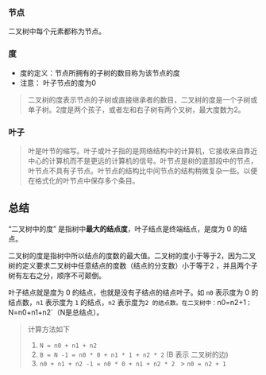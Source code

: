 ### 节点

二叉树中每个元素都称为节点。

### 度

- 度的定义：节点所拥有的子树的数目称为该节点的度
- 注意： 叶子节点的度为0

>  二叉树的度表示节点的子树或直接继承者的数目，二叉树的度是一个子树或单子树。2度是两个孩子，或者左和右子树有两个叉树，最大度数为2。

### 叶子

> 叶是叶节的缩写。叶子或叶子指的是网络结构中的计算机，它接收来自靠近中心的计算机而不是更远的计算机的信号。叶节点是树的底部段中的节点，叶节点不具有子节点。叶节点的结构比中间节点的结构稍微复杂一些。以便在格式化的叶节点中保存多个条目。

## 总结



“二叉树中的度” 是指树中**最大的结点度**，叶子结点是终端结点，是度为 0 的结点。

二叉树的度是指树中所以结点的度数的最大值。二叉树的度小于等于2，因为二叉树的定义要求二叉树中任意结点的度数（结点的分支数）小于等于2 ，并且两个子树有左右之分，顺序不可颠倒。

叶子结点就是度为 0 的结点，也就是没有子结点的结点叶子。如 `n0` 表示度为 0 的结点数，`n1` 表示度为 `1` 的结点，`n2` 表示度为`2 的结点数。在二叉树中：`n0=n2+1`；`N=n0+n1+n2`（N是总结点）。

> 计算方法如下
>
> 1. `N = n0 + n1 + n2`
> 2. `B = N -1 = n0 * 0 + n1 * 1 + n2 * 2` (B 表示 二叉树的边)
> 3. `n0 + n1 + n2 -1 = n0 * 0 + n1 + n2 * 2 `  > `n0 = n2 + 1`

